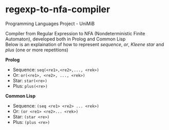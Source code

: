 # regexp-to-nfa-compiler
Programming Languages Project - UniMiB

Compiler from Regular Expression to NFA (Nondeterministic Finite Automaton), developed both in Prolog and Common Lisp\
Below is an explaination of how to represent _sequence_, _or_, _Kleene star_ and _plus_ (one or more repetitions)

**Prolog**
- Sequence: `seq(<re1>,<re2>,..., <rek>)`
- Or:       `or(<re1>, <re2>, ..., <rek>)`
- Star:     `star(<re>)`
- Plus:     `plus(<re>)`

**Common Lisp**
- Sequence: `(seq <re1> <re2> ... <rek>)`
- Or:       `(or <re1> <re2>... <rek>)`
- Star:     `(star <re>)`
- Plus:     `(plus <re>)`

